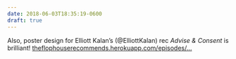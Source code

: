 ```yaml
---
date: 2018-06-03T18:35:19-0600
draft: true
---
```




Also, poster design for Elliott Kalan’s (@ElliottKalan) rec _Advise & Consent_ is brilliant! [theflophouserecommends.herokuapp.com/episodes/…](http://theflophouserecommends.herokuapp.com/episodes/258)



